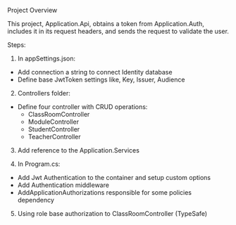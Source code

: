 ﻿Project Overview

This project, Application.Api, obtains a token from Application.Auth, includes it in its request headers, and sends the request to validate the user.

Steps:
1. In appSettings.json:
 - Add connection a string to connect Identity database
 - Define base JwtToken settings like, Key, Issuer, Audience

2. Controllers folder:
 -  Define four controller with CRUD operations:
	- ClassRoomController
	- ModuleController
	- StudentController
	- TeacherController

3. Add reference to the Application.Services

4. In Program.cs:
 - Add Jwt Authentication to the container and setup custom options
 - Add Authentication middleware
 - AddApplicationAuthorizations responsible for some policies dependency

5. Using role base authorization to ClassRoomController (TypeSafe)